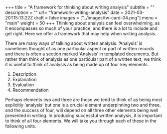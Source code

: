 +++
title = "A framework for thinking about writing analysis"
subtitle = ""
description = ""
url= "framework-writing-analysis"
date = 2021-03-20T15:13:22Z
draft = false
images = ["../images/tw-card-04.png"]
menu = "main"
weight = 50
+++
Thinking about analysis can feel overwhelming, as it encompasses so much of your practice, and there is a lot to include and get right. Here we offer a framework that may help when writing analysis.

There are many ways of talking about written analysis. ‘Analysis’ is sometimes thought of as one particular aspect or part of written records and there is often a section marked ‘Analysis’ in templated documents. But rather than think of analysis as one particular part of a written text, we think it is useful to think of analysis as being made up of four key elements.

1. Description
2. Explanation
3. Evaluation
4. Recommendation

Perhaps elements two and three are those we tend to think of as being most explicitly ‘analysis’ but one is a crucial element underpinning two and three, and the success of four, will depend on all three other elements being well presented in writing. In producing successful written analysis, it is important to think of all four elements. We will take you through each of these in the following units.
